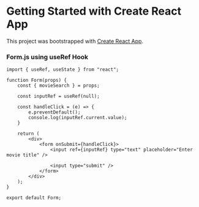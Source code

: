 # Getting Started with Create React App

This project was bootstrapped with [Create React App](https://github.com/facebook/create-react-app).

### Form.js using useRef Hook

```
import { useRef, useState } from "react";

function Form(props) {
    const { movieSearch } = props;

    const inputRef = useRef(null);

    const handleClick = (e) => {
        e.preventDefault();
        console.log(inputRef.current.value);
    }

    return (
        <div>
            <form onSubmit={handleClick}>
                <input ref={inputRef} type="text" placeholder="Enter movie title" />

                <input type="submit" />
            </form>
        </div>
    );
}

export default Form;
```
